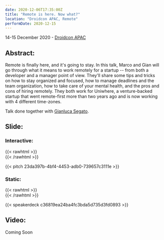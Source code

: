 ```yaml
---
date: 2020-12-06T17:35:00Z
title: "Remote is here. Now what?"
location: "Droidcon APAC, Remote"
performDate: 2020-12-15
---
```


14-15 December 2020 - [Droidcon APAC](https://www.online.droidcon.com/apac-speakers/gian-segato-%26-marco-gomiero)

## Abstract:
Remote is finally here, and it's going to stay. In this talk, Marco and Gian will go through what it means to work remotely for a startup -- from both a developer and a manager point of view. They'll share some tips and tricks on how to stay organized and focused, how to manage deadlines and the team organization, how to take care of your mental health, and the pros and cons of hiring remotely. They both work for Uniwhere, a venture-backed startup that went remote-first more than two years ago and is now working with 4 different time-zones.

Talk done together with [Gianluca Segato](https://giansegato.com/).

## Slide:

### Interactive:

{{< rawhtml >}} <br> {{< /rawhtml >}}

{{< pitch 23da397b-4bf4-4453-adb0-739657c3111e >}}

### Static:

{{< rawhtml >}} <br> {{< /rawhtml >}}

{{< speakerdeck c36819ea24ba4fc3bda5d735d3fd0893 >}}

## Video:

Coming Soon
